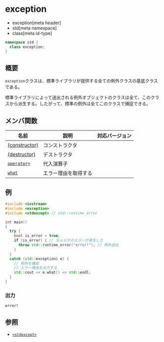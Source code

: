 # exception
* exception[meta header]
* std[meta namespace]
* class[meta id-type]

```cpp
namespace std {
  class exception;
}
```

## 概要
`exception`クラスは、標準ライブラリが提供する全ての例外クラスの基底クラスである。

標準ライブラリによって送出される例外オブジェクトのクラスは全て、このクラスから派生する。したがって、標準の例外は全てこのクラスで捕捉できる。


## メンバ関数

| 名前 | 説明 | 対応バージョン |
|------|------|----------------|
| [(constructor)](exception/op_constructor.md) | コンストラクタ | |
| [(destructor)](exception/op_destructor.md) | デストラクタ | |
| [`operator=`](exception/op_assign.md) | 代入演算子 | |
| [`what`](exception/what.md) | エラー理由を取得する | |


## 例
```cpp example
#include <iostream>
#include <exception>
#include <stdexcept> // std::runtime_error

int main()
{
  try {
    bool is_error = true;
    if (is_error) { // なんらかのエラーが発生した
      throw std::runtime_error("error!"); // 例外送出
    }
  }
  catch (std::exception& e) {
    // 例外を捕捉
    // エラー理由を出力する
    std::cout << e.what() << std::endl;
  }
}
```

### 出力
```
error!
```


## 参照

- [`<stdexcept>`](/reference/stdexcept.md)

